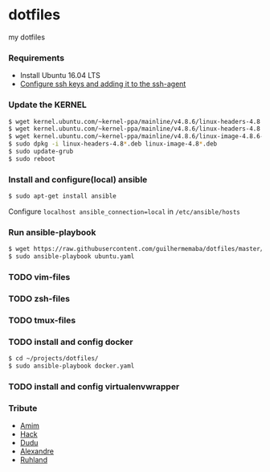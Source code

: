 # dotfiles
my dotfiles

### Requirements

- Install Ubuntu 16.04 LTS
- [Configure ssh keys and adding it to the ssh-agent](https://help.github.com/articles/generating-a-new-ssh-key-and-adding-it-to-the-ssh-agent/)

### Update the KERNEL

```bash
$ wget kernel.ubuntu.com/~kernel-ppa/mainline/v4.8.6/linux-headers-4.8.6-040806_4.8.6-040806.201610310831_all.deb
$ wget kernel.ubuntu.com/~kernel-ppa/mainline/v4.8.6/linux-headers-4.8.6-040806-generic_4.8.6-040806.201610310831_amd64.deb
$ wget kernel.ubuntu.com/~kernel-ppa/mainline/v4.8.6/linux-image-4.8.6-040806-generic_4.8.6-040806.201610310831_amd64.deb
$ sudo dpkg -i linux-headers-4.8*.deb linux-image-4.8*.deb
$ sudo update-grub
$ sudo reboot
```

### Install and configure(local) ansible

```bash
$ sudo apt-get install ansible
```

Configure `localhost ansible_connection=local` in `/etc/ansible/hosts`

### Run ansible-playbook

```bash
$ wget https://raw.githubusercontent.com/guilhermemaba/dotfiles/master/ubuntu.yaml
$ sudo ansible-playbook ubuntu.yaml
```

### TODO vim-files
### TODO zsh-files
### TODO tmux-files
### TODO install and config docker

```bash
$ cd ~/projects/dotfiles/ 
$ sudo ansible-playbook docker.yaml
```

### TODO install and config virtualenvwrapper

### Tribute

- [Amim](https://github.com/knabben)
- [Hack](https://github.com/hackaugusto)
- [Dudu](https://github.com/orige)
- [Alexandre](https://github.com/Kaniabi)
- [Ruhland](https://github.com/feliperuhland)
